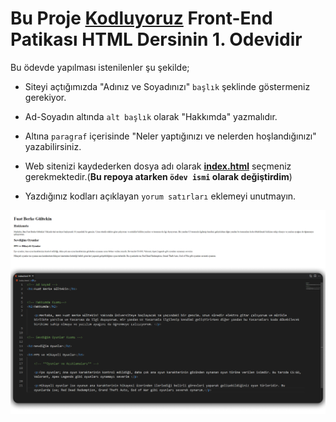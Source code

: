 # Bu Proje [Kodluyoruz](https://kodluyoruz.org) Front-End Patikası HTML Dersinin 1. Odevidir

 Bu ödevde yapılması istenilenler şu şekilde;

* Siteyi açtığımızda "Adınız ve Soyadınızı" `başlık` şeklinde göstermeniz gerekiyor.

* Ad-Soyadın altında `alt başlık` olarak "Hakkımda" yazmalıdır.

* Altına `paragraf` içerisinde "Neler yaptığınızı ve nelerden hoşlandığınızı" yazabilirsiniz.

* Web sitenizi kaydederken dosya adı olarak [**index.html**](https://github.com/FuatBerke/kodluyoruz-odevler/blob/main/HTML%20Odev1/htmlodev1.html) seçmeniz gerekmektedir.(**Bu repoya atarken `ödev ismi` olarak değiştirdim**)

* Yazdığınız kodları açıklayan `yorum satırları` eklemeyi unutmayın.

![](htmlodev1.png)